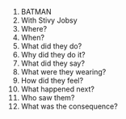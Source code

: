 1. BATMAN
2. With Stivy Jobsy
3. Where?
4. When?
5. What did they do? 
6. Why did they do it?
7. What did they say?
8. What were they wearing?
9. How did they feel?
10. What happened next?
11. Who saw them?
12. What was the consequence?
